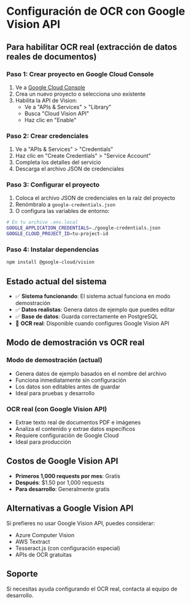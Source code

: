 # Configuración de OCR con Google Vision API

## Para habilitar OCR real (extracción de datos reales de documentos)

### Paso 1: Crear proyecto en Google Cloud Console
1. Ve a [Google Cloud Console](https://console.cloud.google.com/)
2. Crea un nuevo proyecto o selecciona uno existente
3. Habilita la API de Vision:
   - Ve a "APIs & Services" > "Library"
   - Busca "Cloud Vision API"
   - Haz clic en "Enable"

### Paso 2: Crear credenciales
1. Ve a "APIs & Services" > "Credentials"
2. Haz clic en "Create Credentials" > "Service Account"
3. Completa los detalles del servicio
4. Descarga el archivo JSON de credenciales

### Paso 3: Configurar el proyecto
1. Coloca el archivo JSON de credenciales en la raíz del proyecto
2. Renómbralo a `google-credentials.json`
3. O configura las variables de entorno:

```bash
# En tu archivo .env.local
GOOGLE_APPLICATION_CREDENTIALS=./google-credentials.json
GOOGLE_CLOUD_PROJECT_ID=tu-project-id
```

### Paso 4: Instalar dependencias
```bash
npm install @google-cloud/vision
```

## Estado actual del sistema

- ✅ **Sistema funcionando**: El sistema actual funciona en modo demostración
- ✅ **Datos realistas**: Genera datos de ejemplo que puedes editar
- ✅ **Base de datos**: Guarda correctamente en PostgreSQL
- 🔄 **OCR real**: Disponible cuando configures Google Vision API

## Modo de demostración vs OCR real

### Modo de demostración (actual)
- Genera datos de ejemplo basados en el nombre del archivo
- Funciona inmediatamente sin configuración
- Los datos son editables antes de guardar
- Ideal para pruebas y desarrollo

### OCR real (con Google Vision API)
- Extrae texto real de documentos PDF e imágenes
- Analiza el contenido y extrae datos específicos
- Requiere configuración de Google Cloud
- Ideal para producción

## Costos de Google Vision API

- **Primeros 1,000 requests por mes**: Gratis
- **Después**: $1.50 por 1,000 requests
- **Para desarrollo**: Generalmente gratis

## Alternativas a Google Vision API

Si prefieres no usar Google Vision API, puedes considerar:
- Azure Computer Vision
- AWS Textract
- Tesseract.js (con configuración especial)
- APIs de OCR gratuitas

## Soporte

Si necesitas ayuda configurando el OCR real, contacta al equipo de desarrollo.
